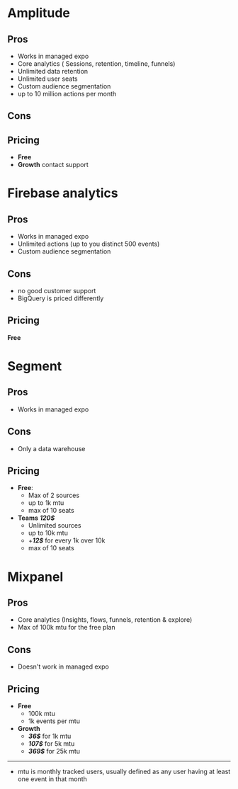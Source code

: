 
# Amplitude
## Pros
- Works in managed expo
- Core analytics ( Sessions, retention, timeline, funnels)
- Unlimited data retention
- Unlimited user seats
- Custom audience segmentation
- up to 10 million actions per month
## Cons

## Pricing
- **Free**
- **Growth** contact support

# Firebase analytics 
## Pros
- Works in managed expo
- Unlimited actions (up to you distinct 500 events)
- Custom audience segmentation
## Cons
- no good customer support
- BigQuery is priced differently
## Pricing
**Free**

# Segment
## Pros
- Works in managed expo
## Cons
- Only a data warehouse
## Pricing
- **Free**:
  - Max of 2 sources
  - up to 1k mtu
  - max of 10 seats
- **Teams** ***120$***
  - Unlimited sources
  - up to 10k mtu
  - +***12$*** for every 1k over 10k
  - max of 10 seats


# Mixpanel
## Pros
- Core analytics (Insights, flows, funnels, retention & explore)
- Max of 100k mtu for the free plan

## Cons
- Doesn't work in managed expo


## Pricing
- **Free** 
  - 100k mtu
  - 1k events per mtu
- **Growth**
  - ***36$*** for 1k mtu
  - ***107$*** for 5k mtu
  - ***369$*** for 25k mtu
---
- mtu is monthly tracked users, usually defined as any user having at least one event in that month
